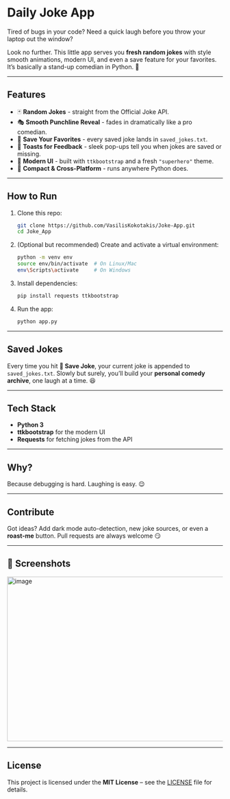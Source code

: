 # Daily Joke App

Tired of bugs in your code?
Need a quick laugh before you throw your laptop out the window?

Look no further. This little app serves you **fresh random jokes** with style smooth animations, modern UI, and even a save feature for your favorites.
It’s basically a stand-up comedian in Python. 🎤

---

## Features

* 🃏 **Random Jokes** - straight from the Official Joke API.
* 🎭 **Smooth Punchline Reveal** - fades in dramatically like a pro comedian.
* 💾 **Save Your Favorites** - every saved joke lands in `saved_jokes.txt`.
* 🔔 **Toasts for Feedback** - sleek pop-ups tell you when jokes are saved or missing.
* 🎨 **Modern UI** - built with `ttkbootstrap` and a fresh `"superhero"` theme.
* 🌈 **Compact & Cross-Platform** - runs anywhere Python does.

---

## How to Run

1. Clone this repo:

   ```bash
   git clone https://github.com/VasilisKokotakis/Joke-App.git
   cd Joke_App
   ```

2. (Optional but recommended) Create and activate a virtual environment:

   ```bash
   python -m venv env
   source env/bin/activate  # On Linux/Mac
   env\Scripts\activate     # On Windows
   ```

3. Install dependencies:

   ```bash
   pip install requests ttkbootstrap
   ```

4. Run the app:

   ```bash
   python app.py
   ```

---

## Saved Jokes

Every time you hit **💾 Save Joke**, your current joke is appended to `saved_jokes.txt`.
Slowly but surely, you’ll build your **personal comedy archive**, one laugh at a time. 😆

---

## Tech Stack

* **Python 3**
* **ttkbootstrap** for the modern UI
* **Requests** for fetching jokes from the API

---

## Why?

Because debugging is hard.
Laughing is easy. 😌

---

## Contribute

Got ideas?
Add dark mode auto-detection, new joke sources, or even a **roast-me** button.
Pull requests are always welcome 😏

---

## 📸 Screenshots

<img width="518" height="384" alt="image" src="https://github.com/user-attachments/assets/f38330f3-12dd-4313-acd8-17b64a65d10b" />

---

## License

This project is licensed under the **MIT License** – see the [LICENSE](LICENSE) file for details.


